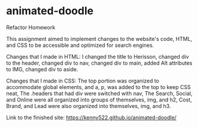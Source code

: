 # animated-doodle
Refactor Homework

This assignment aimed to implement changes to the website's code, HTML, and CSS to be accessible and optimized for search engines.

Changes that I made in HTML:
I changed the title to Herisson,
changed  div to the header,
changed  div to nav,
changed  div to main,
added Alt attributes to IMG,
changed div to aside.
  
Changes that I made in CSS:
The top portion was organized to accommodate global elements, and a, p, was added to the top to keep CSS neat,
The .headers that had div were switched with nav,
The Search, Social, and Online were all organized into groups of themselves, img, and h2,
Cost, Brand, and Lead were also organized into themselves, img, and h3.  
  
  
Link to the finished site: https://kenny522.github.io/animated-doodle/
